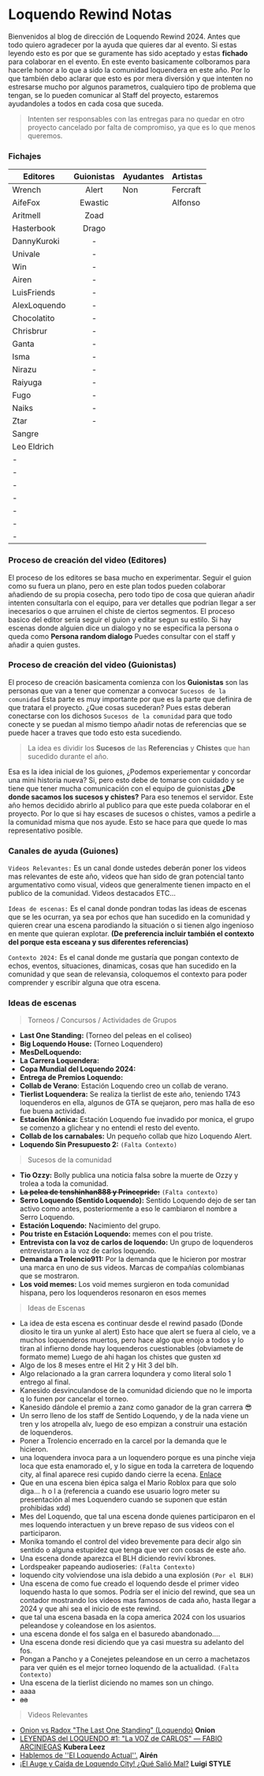 # Loquendo Rewind Notas
Bienvenidos al blog de dirección de Loquendo Rewind 2024. Antes que todo quiero agradecer por la ayuda que quieres dar al evento. Si estas leyendo esto es por que se guramente
has sido aceptado y estas **fichado** para colaborar en el evento. En este evento basicamente colboramos para hacerle honor a lo que a sido la comunidad loquendera en este año.
Por lo que también debo aclarar que esto es por mera diversión y que intenten no estresarse mucho por algunos parametros, cualquiero tipo de problema que tengan, se lo pueden 
comunicar al Staff del proyecto, estaremos ayudandoles a todos en cada cosa que suceda. 

> Intenten ser responsables con las entregas para no quedar en otro proyecto cancelado por falta de compromiso, ya que es lo que menos queremos. 

### Fichajes
|    Editores   |  Guionistas   |    Ayudantes | Artistas     | 
| ------------- |:-------------:|------------- |------------- |
| Wrench        | Alert         | Non          | Fercraft     |
| AifeFox       | Ewastic       |              | Alfonso      |
| Aritmell      | Zoad          |              |
| Hasterbook    | Drago         |              |
| DannyKuroki   | -             |              |
| Univale       | -             |              |
| Win           | -             |              |
| Airen         | -             |              |
| LuisFriends   | -             |              |
| AlexLoquendo  | -             |              |
| Chocolatito   | -             |              |
| Chrisbrur     | -             |              |
| Ganta         | -             |              |
| Isma          | -             |              |
| Nirazu        | -             |              |
| Raiyuga       | -             |              |
| Fugo          | -             |              |
| Naiks         | -             |              |
| Ztar          | -             |              |
| Sangre        |               |               
| Leo Eldrich   |               |
| -             |               |
| -             |               |
| -             |               |
| -             |               |
| -             |               |
| -             |               |
| -             |               |






### Proceso de creación del video (Editores)
El proceso de los editores se basa mucho en experimentar. Seguir el guion como su fuera un plano, pero en este plan todos pueden colaborar añadiendo de su propia cosecha, pero todo tipo de cosa que quieran añadir intenten consultarla con el equipo, para ver detalles que podrían llegar a ser inecesarios o que arruinen el chiste de ciertos segmentos. El proceso basico del editor sería seguir el guion y editar segun su estilo. Si hay escenas donde alguien dice un dialogo y no se especifica la persona o queda como **Persona random dialogo** Puedes consultar con el staff y añadir a quien gustes. 

### Proceso de creación del video (Guionistas)
El proceso de creación basicamenta comienza con los **Guionistas** son las personas que van a tener que comenzar a convocar ```Sucesos de la comunidad``` Esta parte es muy importante
por que es la parte que definira de que tratara el proyecto. ¿Que cosas sucederan? Pues estas deberan conectarse con los dichosos ```Sucesos de la comunidad``` para que todo conecte
y se puedan al mismo tiempo añadir notas de referencias que se puede hacer a traves que todo esto esta sucediendo.

> La idea es dividir los **Sucesos** de las **Referencias** y **Chistes** que han sucedido durante el año.

Esa es la idea inicial de los guiones, ¿Podemos experiementar y concordar una mini historia nueva? Si, pero esto debe de tomarse con cuidado y se tiene que tener mucha comunicación con el  equipo de guionistas
**¿De donde sacamos los sucesos y chistes?** Para eso tenemos el servidor. Este año hemos decidido abrirlo al publico para que este pueda colaborar en el proyecto. Por lo que si hay escases de sucesos o chistes, vamos a pedirle a la comunidad misma que nos ayude. Esto se hace para que quede lo mas representativo posible.

### Canales de ayuda (Guiones)
```Videos Relevantes:``` Es un canal donde ustedes deberán poner los videos mas relevantes de este año, videos que han sido de gran potencial tanto argumentativo como visual, videos que generalmente tienen impacto en el publico de la comunidad. Videos destacados ETC...

```Ideas de escenas:``` Es el canal donde pondran todas las ideas de escenas que se les ocurran, ya sea por echos que han sucedido en la comunidad y quieren crear una escena parodiando la situación o si tienen algo ingenioso en mente que quieran explotar. **(De preferencia incluir también el contexto del porque esta esceana y sus diferentes referencias)**

```Contexto 2024:``` Es el canal donde me gustaría que pongan contexto de echos, eventos, situaciones, dinamicas, cosas que han sucedido en la comunidad y que sean de relevansia, coloquemos el contexto para poder comprender y escribir alguna que otra escena.

### Ideas de escenas
> Torneos / Concursos / Actividades de Grupos
- __Last One Standing:__ (Torneo del peleas en el coliseo)
- __Big Loquendo House:__ (Torneo Loquendero)
- __MesDelLoquendo:__
- __La Carrera Loquendera:__
- __Copa Mundial del Loquendo 2024:__
- __Entrega de Premios Loquendo:__
- __Collab de Verano__: Estación Loquendo creo un collab de verano.
- __Tierlist Loquendera:__ Se realiza la tierlist de este año, teniendo 1743 loquenderos en ella, algunos de GTA se quejaron, pero mas halla de eso fue buena actividad.
- __Estación Mónica:__ Estación Loquendo fue invadido por monica, el grupo se comenzo a glichear y no entendi el resto del evento.
- __Collab de los carnabales:__ Un pequeño collab que hizo Loquendo Alert.
- __Loquendo Sin Presupuesto 2:__ ```(Falta Contexto)```
  
> Sucesos de la comunidad

- __Tio Ozzy:__ Bolly publica una noticia falsa sobre la muerte de Ozzy y trolea a toda la comunidad.
- __~~La pelea de tenshinhan888 y Princepride:~~__ ```(Falta contexto)```
- __Serro Loquendo (Sentido Loquendo):__ Sentido Loquendo dejo de ser tan activo como antes, posteriormente a eso le cambiaron el nombre a Serro Loquendo.
- __Estación Loquendo:__ Nacimiento del grupo.
- __Pou triste en Estación Loquendo:__ memes con el pou triste.
- __Entrevista con la voz de carlos de loquendo:__ Un grupo de loquenderos entrevistaron a la voz de carlos loquendo.
- __Demanda a Trolencio911:__ Por la demanda que le hicieron por mostrar una marca en uno de sus videos. Marcas de compañías colombianas que se mostraron.
- __Los void memes:__ Los void memes surgieron en toda comunidad hispana, pero los loquenderos resonaron en esos memes

> Ideas de Escenas

- La idea de esta escena es continuar desde el rewind pasado (Donde diosito le tira un yunke al alert) Esto hace que alert se fuera al cielo, ve a muchos loquenderos muertos, pero hace algo que enojo a todos y lo tiran al infierno donde hay loquenderos cuestionables (obviamete de formato meme) Luego de ahi hagan los chistes que gusten xd
- Algo de los 8 meses entre el Hit 2 y Hit 3 del blh.
- Algo relacionado a la gran carrera loqundera y como literal solo 1 entrego al final.
- Kanesido desvinculandose de la comunidad diciendo que no le importa q lo funen por cancelar el torneo.
- Kanesido dándole el premio a zanz como ganador de la gran carrera 😎 
- Un serro lleno de los staff de Sentido Loquendo, y de la nada viene un tren y los atropella alv, luego de eso empizan a construir una estación de loquenderos.
- Poner a Trolencio encerrado en la carcel por la demanda que le hicieron.
- una loquendera invoca para a un loquendero porque es una pinche vieja loca que esta enamorado el, y lo sigue en toda la carretera de loquendo city, al final aparece resi cupido dando cierre la ecena. [Enlace](https://cdn.discordapp.com/attachments/945239276084420638/1303040058198196346/verbalase-charlie.gif?ex=672a4e1f&is=6728fc9f&hm=b32300b262a8ede1c10211c0308fe7d8c9a20dc13608abfad7949e648605cc59&)
- Que en una escena bien épica salga el Mario Roblox para que solo diga...  h o l a (referencia a cuando ese usuario logro meter su presentación al mes Loquendero cuando se suponen que están prohibidas xdd)
- Mes del Loquendo, que tal una escena donde quienes participaron en el mes loquendo interactuen y un breve repaso de sus videos con el participaron.
- Monika tomando el control del video brevemente para decir algo sin sentido o alguna estupidez que tenga que ver con cosas de este año. 
- Una escena donde aparezca el BLH diciendo reviví kbrones.
- Lordspeaker papeando audioseries: ```(Falta Contexto)```
- loquendo city volviendose una isla debido a una explosión ```(Por el BLH)```
- Una escena de como fue creado el loquendo desde el primer video loquendo hasta lo que somos. Podría ser el inicio del rewind, que sea un contador mostrando los videos mas famosos de cada año, hasta llegar a 2024 y que ahi sea el inicio de este rewind. 
- que tal una escena basada en la copa america 2024 con los usuarios peleandose y coleandose en los asientos.
- una escena donde el fos salga en el basuredo abandonado....
- Una escena donde resi diciendo que ya casi muestra su adelanto del fos.
- Pongan a Pancho y a Conejetes peleandose en un cerro a machetazos para ver quién es el mejor torneo loquendo de la actualidad. ```(Falta Contexto)```
- Una escena de la tierlist diciendo no mames son un chingo.
- aaaa
- ~~aa~~

> Videos Relevantes

- [Onion vs Radox "The Last One Standing" (Loquendo)](https://youtu.be/huBI95w8uTs) **Onion**
- [LEYENDAS del LOQUENDO #1: "La VOZ de CARLOS" — FABIO ARCINIEGAS](https://www.youtube.com/live/gK5x34GcbGg?si=5bMgk6G4VUrBKkQH) **Kubera Leez**
- [Hablemos de ''El Loquendo Actual''.](https://youtu.be/JQz8UXqQdDo?si=n-91CHbHRzFTmJ6s) **Airén**
- [¡El Auge y Caída de Loquendo City! ¿Qué Salió Mal?](https://youtu.be/7hD98mhbw84) **Luigi STYLE**

  
